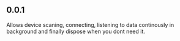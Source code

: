 ## 0.0.1

Allows device scaning, connecting, listening to data continously in background and finally dispose when you dont need it.

